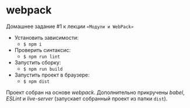 # webpack
Домашнее задание #1 к лекции `«Модули и WebPack»`

- Установить зависимости: 
  - `$ npm i`
- Проверить синтаксис:
  - `$ npm run lint`
- Запустить сборку:
  - `$ npm run build`
- Запустить проект в браузере:
  - `$ npm dist`

Проект собран на основе *webpack*. Дополнительно прикручены *babel*, *ESLint* и *live-server* (запускает собранный проект из папки `dist`).